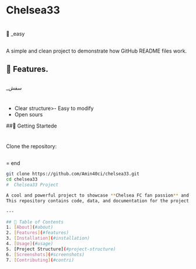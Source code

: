 # Chelsea33
##
#
🔧
_easy
##
A simple and clean project to demonstrate how GitHub README files work.

## 🔧 Features.
##
_سفش
#
- Clear structure>- Easy to modify
- Open sours

 ##🚀 Getting Startede
#
Clone the repository:
##
= end
```bash
git clone https://github.com/Amin40ci/chelsea33.git
cd chelsea33
#  Chelsea33 Project

A cool and powerful project to showcase **Chelsea FC fan passion** and coding skills.  
This repository contains code, data, and documentation for the project.

---

## 📜 Table of Contents
1. [About](#about)
2. [Features](#features)
3. [Installation](#installation)
4. [Usage](#usage)
5. [Project Structure](#project-structure)
6. [Screenshots](#screenshots)
7. [Contributing](#contri)

